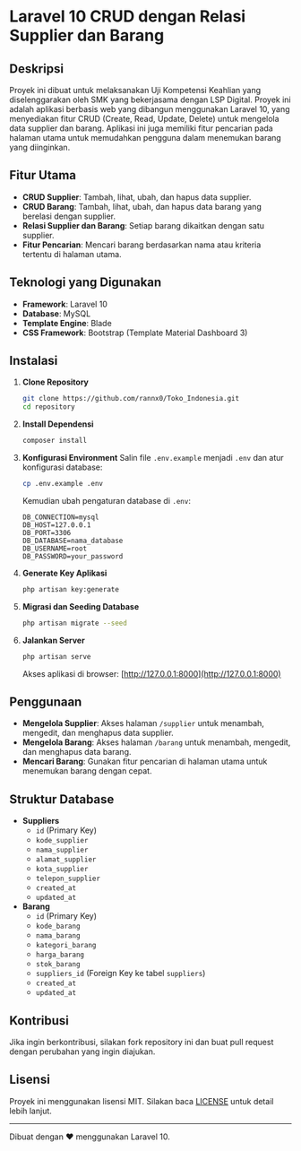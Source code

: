 # Laravel 10 CRUD dengan Relasi Supplier dan Barang

## Deskripsi
Proyek ini dibuat untuk melaksanakan Uji Kompetensi Keahlian yang diselenggarakan oleh SMK yang bekerjasama dengan LSP Digital. Proyek ini adalah aplikasi berbasis web yang dibangun menggunakan Laravel 10, yang menyediakan fitur CRUD (Create, Read, Update, Delete) untuk mengelola data supplier dan barang. Aplikasi ini juga memiliki fitur pencarian pada halaman utama untuk memudahkan pengguna dalam menemukan barang yang diinginkan.

## Fitur Utama
- **CRUD Supplier**: Tambah, lihat, ubah, dan hapus data supplier.
- **CRUD Barang**: Tambah, lihat, ubah, dan hapus data barang yang berelasi dengan supplier.
- **Relasi Supplier dan Barang**: Setiap barang dikaitkan dengan satu supplier.
- **Fitur Pencarian**: Mencari barang berdasarkan nama atau kriteria tertentu di halaman utama.

## Teknologi yang Digunakan
- **Framework**: Laravel 10
- **Database**: MySQL
- **Template Engine**: Blade
- **CSS Framework**: Bootstrap (Template Material Dashboard 3)

## Instalasi
1. **Clone Repository**
   ```sh
   git clone https://github.com/rannx0/Toko_Indonesia.git
   cd repository
   ```
2. **Install Dependensi**
   ```sh
   composer install
   ```
3. **Konfigurasi Environment**
   Salin file `.env.example` menjadi `.env` dan atur konfigurasi database:
   ```sh
   cp .env.example .env
   ```
   Kemudian ubah pengaturan database di `.env`:
   ```env
   DB_CONNECTION=mysql
   DB_HOST=127.0.0.1
   DB_PORT=3306
   DB_DATABASE=nama_database
   DB_USERNAME=root
   DB_PASSWORD=your_password
   ```
4. **Generate Key Aplikasi**
   ```sh
   php artisan key:generate
   ```
5. **Migrasi dan Seeding Database**
   ```sh
   php artisan migrate --seed
   ```
6. **Jalankan Server**
   ```sh
   php artisan serve
   ```
   Akses aplikasi di browser: [http://127.0.0.1:8000](http://127.0.0.1:8000)

## Penggunaan
- **Mengelola Supplier**: Akses halaman `/supplier` untuk menambah, mengedit, dan menghapus data supplier.
- **Mengelola Barang**: Akses halaman `/barang` untuk menambah, mengedit, dan menghapus data barang.
- **Mencari Barang**: Gunakan fitur pencarian di halaman utama untuk menemukan barang dengan cepat.

## Struktur Database
- **Suppliers**
  - `id` (Primary Key)
  - `kode_supplier`
  - `nama_supplier`
  - `alamat_supplier`
  - `kota_supplier`
  - `telepon_supplier`
  - `created_at`
  - `updated_at`
- **Barang**
  - `id` (Primary Key)
  - `kode_barang`
  - `nama_barang`
  - `kategori_barang`
  - `harga_barang`
  - `stok_barang`
  - `suppliers_id` (Foreign Key ke tabel `suppliers`)
  - `created_at`
  - `updated_at`

## Kontribusi
Jika ingin berkontribusi, silakan fork repository ini dan buat pull request dengan perubahan yang ingin diajukan.

## Lisensi
Proyek ini menggunakan lisensi MIT. Silakan baca [LICENSE](LICENSE) untuk detail lebih lanjut.

---
Dibuat dengan ❤️ menggunakan Laravel 10.

